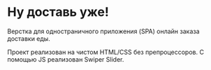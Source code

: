 # Ну доставь уже!

Верстка для одностраничного приложения (SPA) онлайн заказа доставки еды.

Проект реализован на чистом HTML/CSS без препроцессоров. С помощью JS реализован Swiper Slider.
